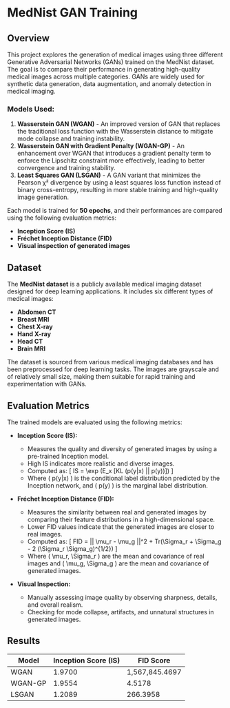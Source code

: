 # MedNist GAN Training

## Overview
This project explores the generation of medical images using three different Generative Adversarial Networks (GANs) trained on the MedNist dataset. The goal is to compare their performance in generating high-quality medical images across multiple categories. GANs are widely used for synthetic data generation, data augmentation, and anomaly detection in medical imaging.

### Models Used:
1. **Wasserstein GAN (WGAN)** - An improved version of GAN that replaces the traditional loss function with the Wasserstein distance to mitigate mode collapse and training instability.
2. **Wasserstein GAN with Gradient Penalty (WGAN-GP)** - An enhancement over WGAN that introduces a gradient penalty term to enforce the Lipschitz constraint more effectively, leading to better convergence and training stability.
3. **Least Squares GAN (LSGAN)** - A GAN variant that minimizes the Pearson χ² divergence by using a least squares loss function instead of binary cross-entropy, resulting in more stable training and high-quality image generation.

Each model is trained for **50 epochs**, and their performances are compared using the following evaluation metrics:
- **Inception Score (IS)**
- **Fréchet Inception Distance (FID)**
- **Visual inspection of generated images**

## Dataset
The **MedNist dataset** is a publicly available medical imaging dataset designed for deep learning applications. It includes six different types of medical images:
- **Abdomen CT**
- **Breast MRI**
- **Chest X-ray**
- **Hand X-ray**
- **Head CT**
- **Brain MRI**

The dataset is sourced from various medical imaging databases and has been preprocessed for deep learning tasks. The images are grayscale and of relatively small size, making them suitable for rapid training and experimentation with GANs.

## Evaluation Metrics
The trained models are evaluated using the following metrics:

- **Inception Score (IS):**
  - Measures the quality and diversity of generated images by using a pre-trained Inception model.
  - High IS indicates more realistic and diverse images.
  - Computed as:
    \[ IS = \exp (E_x [KL (p(y|x) || p(y))]) \]
  - Where \( p(y|x) \) is the conditional label distribution predicted by the Inception network, and \( p(y) \) is the marginal label distribution.

- **Fréchet Inception Distance (FID):**
  - Measures the similarity between real and generated images by comparing their feature distributions in a high-dimensional space.
  - Lower FID values indicate that the generated images are closer to real images.
  - Computed as:
    \[ FID = || \mu_r - \mu_g ||^2 + Tr(\Sigma_r + \Sigma_g - 2 (\Sigma_r \Sigma_g)^{1/2}) \]
  - Where \( \mu_r, \Sigma_r \) are the mean and covariance of real images and \( \mu_g, \Sigma_g \) are the mean and covariance of generated images.

- **Visual Inspection:**
  - Manually assessing image quality by observing sharpness, details, and overall realism.
  - Checking for mode collapse, artifacts, and unnatural structures in generated images.

## Results
| Model    | Inception Score (IS) | FID Score        |
|----------|----------------------|------------------|
| WGAN     | 1.9700               | 1,567,845.4697   |
| WGAN-GP  | 1.9554               | 4.5178           |
| LSGAN    | 1.2089               | 266.3958         |
